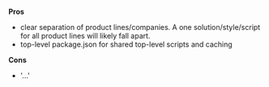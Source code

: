 **Pros**

- clear separation of product lines/companies. A one solution/style/script for all product lines will likely fall apart.
- top-level package.json for shared top-level scripts and caching

**Cons**

- '...'
